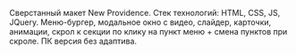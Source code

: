 Сверстанный макет New Providence.
Стек технологий: HTML, CSS, JS, JQuery. 
Меню-бургер, модальное окно с видео, слайдер, карточки, анимации, скрол к секции по клику на пункт меню + смена пунктов при скроле.
ПК версия без адаптива.
